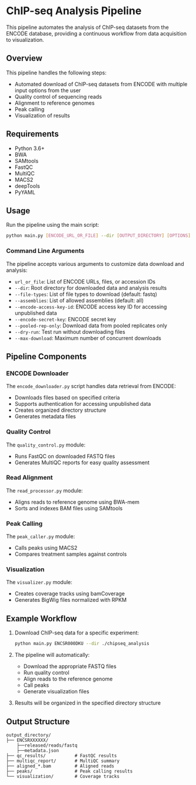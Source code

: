 # ChIP-seq Analysis Pipeline

This pipeline automates the analysis of ChIP-seq datasets from the ENCODE database, providing a continuous workflow from data acquisition to visualization.

## Overview

This pipeline handles the following steps:
- Automated download of ChIP-seq datasets from ENCODE with multiple input options from the user
- Quality control of sequencing reads
- Alignment to reference genomes
- Peak calling
- Visualization of results

## Requirements

- Python 3.6+
- BWA
- SAMtools
- FastQC
- MultiQC
- MACS2
- deepTools
- PyYAML


## Usage

Run the pipeline using the main script:

```bash
python main.py [ENCODE_URL_OR_FILE] --dir [OUTPUT_DIRECTORY] [OPTIONS]
```

### Command Line Arguments

The pipeline accepts various arguments to customize data download and analysis:

- `url_or_file`: List of ENCODE URLs, files, or accession IDs
- `--dir`: Root directory for downloaded data and analysis results
- `--file-types`: List of file types to download (default: fastq)
- `--assemblies`: List of allowed assemblies (default: all)
- `--encode-access-key-id`: ENCODE access key ID for accessing unpublished data
- `--encode-secret-key`: ENCODE secret key
- `--pooled-rep-only`: Download data from pooled replicates only
- `--dry-run`: Test run without downloading files
- `--max-download`: Maximum number of concurrent downloads

## Pipeline Components

### ENCODE Downloader

The `encode_downloader.py` script handles data retrieval from ENCODE:

- Downloads files based on specified criteria
- Supports authentication for accessing unpublished data
- Creates organized directory structure
- Generates metadata files

### Quality Control

The `quality_control.py` module:
- Runs FastQC on downloaded FASTQ files
- Generates MultiQC reports for easy quality assessment

### Read Alignment

The `read_processor.py` module:
- Aligns reads to reference genome using BWA-mem
- Sorts and indexes BAM files using SAMtools

### Peak Calling

The `peak_caller.py` module:
- Calls peaks using MACS2
- Compares treatment samples against controls

### Visualization

The `visualizer.py` module:
- Creates coverage tracks using bamCoverage
- Generates BigWig files normalized with RPKM

## Example Workflow

1. Download ChIP-seq data for a specific experiment:
   ```bash
   python main.py ENCSR000DKU --dir ./chipseq_analysis
   ```

2. The pipeline will automatically:
   - Download the appropriate FASTQ files
   - Run quality control
   - Align reads to the reference genome
   - Call peaks
   - Generate visualization files

3. Results will be organized in the specified directory structure

## Output Structure

```
output_directory/
├── ENCSRXXXXXX/
    ├──released/reads/fastq
    ├──metadata.json
├── qc_results/           # FastQC results
├── multiqc_report/       # MultiQC summary
├── aligned_*.bam         # Aligned reads
├── peaks/                # Peak calling results
└── visualization/        # Coverage tracks
```